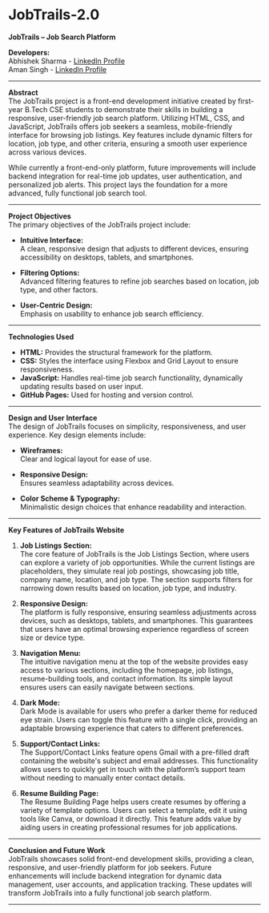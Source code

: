 # **JobTrails-2.0**

**JobTrails – Job Search Platform**

**Developers:**  
Abhishek Sharma - [LinkedIn Profile](www.linkedin.com/in/abhishek-sharma-16a8071b7)  
Aman Singh - [LinkedIn Profile](www.linkedin.com/in/aman-singh-96115a335)

---

**Abstract**  
The JobTrails project is a front-end development initiative created by first-year B.Tech CSE students to demonstrate their skills in building a responsive, user-friendly job search platform. Utilizing HTML, CSS, and JavaScript, JobTrails offers job seekers a seamless, mobile-friendly interface for browsing job listings. Key features include dynamic filters for location, job type, and other criteria, ensuring a smooth user experience across various devices.

While currently a front-end-only platform, future improvements will include backend integration for real-time job updates, user authentication, and personalized job alerts. This project lays the foundation for a more advanced, fully functional job search tool.

---

**Project Objectives**  
The primary objectives of the JobTrails project include:

- **Intuitive Interface:**  
  A clean, responsive design that adjusts to different devices, ensuring accessibility on desktops, tablets, and smartphones.

- **Filtering Options:**  
  Advanced filtering features to refine job searches based on location, job type, and other factors.

- **User-Centric Design:**  
  Emphasis on usability to enhance job search efficiency.

---

**Technologies Used**  
- **HTML:** Provides the structural framework for the platform.
- **CSS:** Styles the interface using Flexbox and Grid Layout to ensure responsiveness.
- **JavaScript:** Handles real-time job search functionality, dynamically updating results based on user input.
- **GitHub Pages:** Used for hosting and version control.

---

**Design and User Interface**  
The design of JobTrails focuses on simplicity, responsiveness, and user experience. Key design elements include:

- **Wireframes:**  
  Clear and logical layout for ease of use.

- **Responsive Design:**  
  Ensures seamless adaptability across devices.

- **Color Scheme & Typography:**  
  Minimalistic design choices that enhance readability and interaction.

---

**Key Features of JobTrails Website**

1. **Job Listings Section:**  
   The core feature of JobTrails is the Job Listings Section, where users can explore a variety of job opportunities. While the current listings are placeholders, they simulate real job postings, showcasing job title, company name, location, and job type. The section supports filters for narrowing down results based on location, job type, and industry.

2. **Responsive Design:**  
   The platform is fully responsive, ensuring seamless adjustments across devices, such as desktops, tablets, and smartphones. This guarantees that users have an optimal browsing experience regardless of screen size or device type.

3. **Navigation Menu:**  
   The intuitive navigation menu at the top of the website provides easy access to various sections, including the homepage, job listings, resume-building tools, and contact information. Its simple layout ensures users can easily navigate between sections.

4. **Dark Mode:**  
   Dark Mode is available for users who prefer a darker theme for reduced eye strain. Users can toggle this feature with a single click, providing an adaptable browsing experience that caters to different preferences.

5. **Support/Contact Links:**  
   The Support/Contact Links feature opens Gmail with a pre-filled draft containing the website's subject and email addresses. This functionality allows users to quickly get in touch with the platform’s support team without needing to manually enter contact details.

6. **Resume Building Page:**  
   The Resume Building Page helps users create resumes by offering a variety of template options. Users can select a template, edit it using tools like Canva, or download it directly. This feature adds value by aiding users in creating professional resumes for job applications.

---

**Conclusion and Future Work**  
JobTrails showcases solid front-end development skills, providing a clean, responsive, and user-friendly platform for job seekers. Future enhancements will include backend integration for dynamic data management, user accounts, and application tracking. These updates will transform JobTrails into a fully functional job search platform.

---

